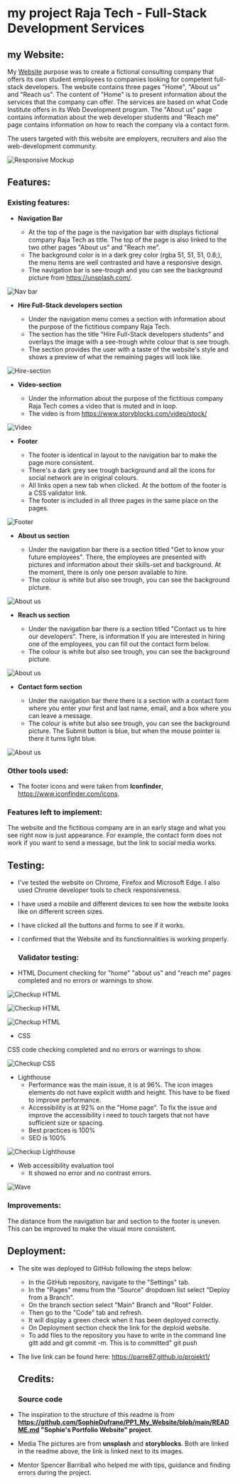 # my project Raja Tech - Full-Stack Development Services
## my Website:
My [Website](https://parre87.github.io/projekt1/) purpose was to create a fictional consulting company that offers its own student employees to companies looking for competent full-stack developers. The website contains three pages "Home", "About us" and "Reach us". The content of "Home" is to present information about the services that the company can offer. The services are based on what Code Institute offers in its Web Development program. The "About us" page contains information about the web developer students and "Reach me" page contains information on how to reach the company via a contact form.

The users targeted with this website are employers, recruiters and also the web-development community.

![Responsive Mockup](https://github.com/Parre87/projekt1/blob/main/assets/images/responsivemockup.png)

## Features:

### Existing features:

- __Navigation Bar__

    - At the top of the page is the navigation bar with displays fictional company Raja Tech as title. The top of the page is 
      also linked to the two other pages "About us" and "Reach me".
    - The background color is in a dark grey color (rgba 51, 51, 51, 0.8;), the menu items are well contrasted and have a 
      responsive design.
    - The navigation bar is see-trough and you can see the background picture from https://unsplash.com/. 
  
![Nav bar](https://github.com/Parre87/projekt1/blob/main/assets/images/navbar.png)

- __Hire Full-Stack developers section__

    - Under the navigation menu comes a section with information about the purpose of the fictitious company Raja Tech.
    - The section has the title "Hire Full-Stack developers students" and overlays the image with a see-trough white colour
      that is see trough.
    - The section provides the user with a taste of the website's style and shows a preview of what the remaining pages will 
      look like.

![Hire-section](https://github.com/Parre87/projekt1/blob/main/assets/images/section.png)

- __Video-section__

    - Under the information about the purpose of the fictitious company Raja Tech comes a video that is muted and in loop.
    - The video is from https://www.storyblocks.com/video/stock/
      
![Video](https://github.com/Parre87/projekt1/blob/main/assets/images/video.png)

- __Footer__

    - The footer is identical in layout to the navigation bar to make the page more consistent.
    - There's a dark grey see trough background and all the icons for social network are in original colours.
    - All links open a new tab when clicked. At the bottom of the footer is a CSS validator link.
    - The footer is included in all three pages in the same place on the pages.

![Footer](https://github.com/Parre87/projekt1/blob/main/assets/images/footer.png)

- __About us section__

    - Under the navigation bar there is a section titled "Get to know your future employees". There, the employees are 
      presented with pictures and information about their skills-set and background. At the moment, there is only one person 
      available to hire.
     - The colour is white but also see trough, you can see the background picture. 
  
    

![About us](https://github.com/Parre87/projekt1/blob/main/assets/images/aboutus.png)

- __Reach us section__

    - Under the navigation bar there is a section titled "Contact us to hire our developers". There, is information If you 
      are interested in hiring one of the employees, you can fill out the contact form below.
    - The colour is white but also see trough, you can see the background picture. 
    

![About us](https://github.com/Parre87/projekt1/blob/main/assets/images/contactus.png)

- __Contact form section__

    - Under the navigation bar there there is a section with a contact form where you enter 
      your first and last name, email, and a box where you can leave a message.
    - The colour is white but also see trough, you can see the background picture.
      The Submit button is blue, but when the mouse pointer is there it turns light blue.

![About us](https://github.com/Parre87/projekt1/blob/main/assets/images/contactform.png)


### Other tools used:
- The footer icons and were taken from **Iconfinder**, https://www.iconfinder.com/icons.

### Features left to implement:

The website and the fictitious company are in an early stage and what you see right now is just appearance. For example, the contact form does not work if you want to send a message, but the link to social media works.

## Testing:

- I've tested the website on Chrome, Firefox and Microsoft Edge. I also used Chrome developer tools to check responsiveness.
- I have used a mobile and different devices to see how the website looks like on different screen sizes.
- I have clicked all the buttons and forms to see if it works.
- I confirmed that the Website and its functionnalities is working properly.

  ### Validator testing:

- HTML
Document checking for "home" "about us" and "reach me" pages completed and no errors or warnings to show.

![Checkup HTML](https://github.com/Parre87/projekt1/blob/main/assets/images/htmlchecker.png)


![Checkup HTML](https://github.com/Parre87/projekt1/blob/main/assets/images/aboutpagehtmlchecker.png)


![Checkup HTML](https://github.com/Parre87/projekt1/blob/main/assets/images/htmlcheckerreachmepage.png)

- CSS

CSS code checking completed and no errors or warnings to show.

![Checkup CSS](https://github.com/Parre87/projekt1/blob/main/assets/images/cssvalidator.png)


- Lighthouse
    - Performance was the main issue, it is at 96%. The icon images elements do not have explicit width and height. This have
      to be fixed to improve performance.
    - Accessibility is at 92% on the "Home page". To fix the issue and improve the accessibility i need to touch targets 
      that not have sufficient size or spacing.
    - Best practices is 100%
    - SEO is 100%


![Checkup Lighthouse](https://github.com/Parre87/projekt1/blob/main/assets/images/lighthouse.png)


- Web accessibility evaluation tool
    - It showed no error and no contrast errors.

![Wave](https://github.com/Parre87/projekt1/blob/main/assets/images/wave.png)


### Improvements:

The distance from the navigation bar and section to the footer is uneven.
This can be improved to make the visual more consistent.


## Deployment:
- The site was deployed to GitHub following the steps below:
    - In the GitHub repository, navigate to the "Settings" tab.
    - In the "Pages" menu from the "Source" dropdown list select "Deploy from a Branch".
    - On the branch section select "Main" Branch and "Root" Folder.
    - Then go to the "Code" tab and refresh.
    - It will display a green check when it has been deployed correctly.
    - On Deployment section check the link for the deploid website.
    - To add files to the repository you have to write in the command line gitt add and
      git commit -m. This is to committed" git push   

- The live link can be found here: https://parre87.github.io/projekt1/

  ## Credits:
  
  ### Source code
- The inspiration to the structure of this readme is from **https://github.com/SophieDufrane/PP1_My_Website/blob/main/README.md "Sophie's Portfolio Website" project**.

- Media
The pictures are from **unsplash** and **storyblocks**. Both are linked in the readme above, the link is linked next to its images.

- Mentor Spencer Barriball who helped me with tips, guidance and finding errors during the project.

